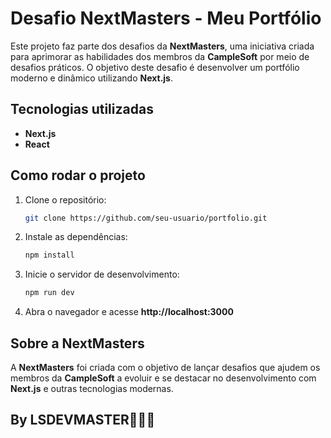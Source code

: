 # Desafio NextMasters - Meu Portfólio  

Este projeto faz parte dos desafios da **NextMasters**, uma iniciativa criada para aprimorar as habilidades dos membros da **CampleSoft** por meio de desafios práticos. O objetivo deste desafio é desenvolver um portfólio moderno e dinâmico utilizando **Next.js**.  

## Tecnologias utilizadas  
- **Next.js**  
- **React**  


## Como rodar o projeto  
1. Clone o repositório:  
   ```bash
   git clone https://github.com/seu-usuario/portfolio.git
   ```

2. Instale as dependências:  
   ```bash
   npm install
   ```
3. Inicie o servidor de desenvolvimento:  
   ```bash
   npm run dev
   ```
4. Abra o navegador e acesse **http://localhost:3000**  

## Sobre a NextMasters  
A **NextMasters** foi criada com o objetivo de lançar desafios que ajudem os membros da **CampleSoft** a evoluir e se destacar no desenvolvimento com **Next.js** e outras tecnologias modernas.  

## By LSDEVMASTER👨🏾‍💻
